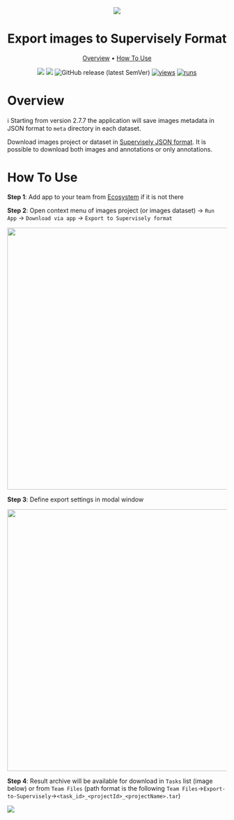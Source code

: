 <div align="center" markdown>
<img src="https://user-images.githubusercontent.com/106374579/186665737-ec3da9cc-193f-43ee-85db-a6f802b2dfe4.png"/>

# Export images to Supervisely Format

<p align="center">
  <a href="#Overview">Overview</a> •
  <a href="#How-To-Use">How To Use</a>
</p>

[![](https://img.shields.io/badge/supervisely-ecosystem-brightgreen)](https://ecosystem.supervisely.com/apps/supervisely-ecosystem/export-to-supervisely-format)
[![](https://img.shields.io/badge/slack-chat-green.svg?logo=slack)](https://supervisely.com/slack)
![GitHub release (latest SemVer)](https://img.shields.io/github/v/release/supervisely-ecosystem/export-to-supervisely-format)
[![views](https://app.supervisely.com/img/badges/views/supervisely-ecosystem/export-to-supervisely-format.png)](https://supervisely.com)
[![runs](https://app.supervisely.com/img/badges/runs/supervisely-ecosystem/export-to-supervisely-format.png)](https://supervisely.com)

</div>

# Overview

ℹ️ Starting from version 2.7.7 the application will save images metadata in JSON format to `meta` directory in each dataset.

Download images project or dataset in [Supervisely JSON format](https://docs.supervisely.com/data-organization/00_ann_format_navi). It is possible to download both images and annotations or only annotations.

# How To Use

**Step 1**: Add app to your team from [Ecosystem](https://ecosystem.supervisely.com/apps/export-to-supervisely-format) if it is not there

**Step 2**: Open context menu of images project (or images dataset) -> `Run App` -> `Download via app` -> `Export to Supervisely format`

<img src="https://i.imgur.com/6JNfu3g.png" width="600px"/>

**Step 3**: Define export settings in modal window

<img src="https://i.imgur.com/jXSSOTW.png" width="600px">

**Step 4**: Result archive will be available for download in `Tasks` list (image below) or from `Team Files` (path format is the following `Team Files`->`Export-to-Supervisely`->`<task_id>_<projectId>_<projectName>.tar`)

<img src="https://i.imgur.com/QjFHRtx.png">
